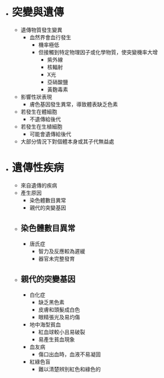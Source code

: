 - # 突變與遺傳
	- 遺傳物質發生變異
		- 血然界會血行發生
			- 機率極低
			- 但接觸到特定物理因子或化學物質，使突變機率大增
				- 紫外線
				- 核輻射
				- X光
				- 亞硝酸鹽
				- 黃麴毒素
	- 影響性狀表現
		- 膚色基因發生異常，導致體表缺乏色素
	- 若發生在體細胞
		- 不遺傳給後代
	- 若發生在生植細胞
		- 可能會遺傳給後代
	- 大部分情況下對個體本身或其子代無益處
- # 遺傳性疾病
	- 來自遺傳的疾病
	- 產生原因
		- 染色體數目異常
		- 親代的突變基因
	- ## 染色體數目異常
		- 唐氏症
			- 智力及反應較為遲緩
			- 器官未完整發育
	- ## 親代的突變基因
		- 白化症
			- 缺乏黑色素
			- 皮膚和頭髮成白色
			- 眼精張光及易灼傷
		- 地中海型貧血
			- 紅血球較小且易破裂
			- 易產生貧血現象
		- 血友病
			- 傷口出血時，血液不易凝固
		- 紅綠色盲
			- 難以清楚辨別紅色和綠色的